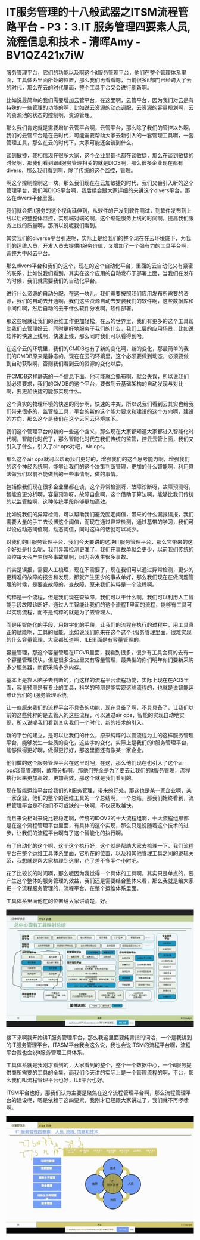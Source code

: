 # IT服务管理的十八般武器之ITSM流程管路平台 - P3：3.IT 服务管理四要素人员, 流程信息和技术 - 清晖Amy - BV1QZ421x7iW

服务管理平台，它们的功能以及啊这个it服务管理平台，他们在整个管理体系里面，工具体系里面所处的位置，那么我们再看看嗯，当前很多it部门已经跨入了云的时代，那么在云的时代里面，整个工具平台又会进行刷新啊。

比如说最简单的我们需要增加云管平台，在这里啊，云管平台，因为我们对云是有特殊的一些管理的功能的啊，比如说云资源的动态调配，云资源的容量规划啊，云的资源池的状态的控制啊，资源管理。

那么我们肯定就是需要增加云管平台啊，云管平台，那么除了我们的管控以外啊，我们的云管平台是在云时代，可能需要帮助大家去新引入的一套管理工具啊，一套管理工具，那么在云的时代下，大家可能还会谈到什么。

谈到敏捷，我相信现在很多大家，这个企业里都也都在谈敏捷，那么在谈到敏捷的时候啊，那我们看到跟it服务管理相关的就是DIOS啊，那么很多企业现在都有divers，那么我们看到啊，除了传统的这个监控，管理。

啊这个控制控制这一块，那么我们现在在云加敏捷的时代，我们又会引入新的这个管理平台，我们叫DIOS平台啊，我后续会跟大家详细的来讲这个divers平台，那么在divers平台里面。

我们就会把it服务的这个视角延伸到，从软件的开发到软件测试，到软件发布到上线以后的整整体监控，实现端对端的啊，这个缩短服务上线的时间啊，提高我们服务上线的质量啊，那所以说呢我们看到。

其实我们的diverse平台引进呢，实际上是给我们的整个现在在云环境底下，为我们的运维人员，开发人员去提供it服务价值，又增加了一个强有力的工具平台啊，调整为中风去平台。

那么divers平台和我们的这个，现在的这个自动化平台，里面的云自动化又有紧密的联系，比如说我们看到，其实在这个应用的自动发布于部署上面，当我们在发布的时候，我们就需要我们的自动化平台。

进行什么资源的自动分配，在这一块儿，我们需要按照我们应用发布所需要的资源，我们的自动去开通啊，我们这些资源自动去安装我们的软件啊，这些数据库和中间件啊，然后自动的去干什么软件分发啊，软件部署。

那这些呢就让我们的运维工作更加轻松，在云的世界里，我们有更多的这个工具帮助我们去管理好云，同时更好地服务于我们的什么，我们上层的应用场景，比如说软件的快速上线啊，快速上线，那么同时我们可以看得到哈。

在这个云的环境里，我们的CMDB也有了新的变化啊，新的变化，那最简单的我们的CMDB原来是静态的，现在在云的环境里，这个必须要做到动态，必须要做到自动获取啊，否则我们看到云的资源的变化以后。

在CMDB这样静态的一个信息下面，他可能就会撕布啊，就会失误，所以说我们就必须要求，我们的CMDB的这个平台，要做到云基础架构的自动发现与对比啊，要更加快捷的能够实现什么。

这个真实的物理环境的快速的同步啊，快速的冲突，所以说我们看到云其实也给我们带来很多的，监管控工具，平台的新的这个能力要求和建设的这个方向啊，建设的方向，那么这个是我们在这个云问云环境底下。

我们这个管理平台的新的一些这个含义，那么现在大家都知道大家都进入智能化时代啊，智能化时代了，那么智能化时代在我们传统的监管，控云云管上面，我们又引入了什么，引入了air ops对吧，Air ops。

那么这个air ops就可以帮助我们更好的，增强我们的这个思考能力啊，增强我们的这个神经系统啊，能够让我们的这个决策判断管理，更加的什么智能啊，利用算法做我们以前不能做到的一些事情啊，做的事情。

包括像我们现在很多企业里都在谈，这个异常检测呀，故障诊断呀，故障预测呀，智能变更分析啊，容量预测呀，故障自愈啊，这个借助于算法啊，能够比我们传统的以监管控啊，这种传统手段能够更加高效。

比如说我们的异常检测，可以帮助我们避免固定阈值，带来的什么漏报误报，我们需要大量的手工去设置这个阈值，而现在通过异常检测，通过基带的学习，我们可以设成动态阈值啊，动态阈值，同时这样的话就可以减少。

对我们的IT服务管理平台，我们今天要讲的这块IT服务管理平台，那么它带来的这个好处是什么呢，我们异常检测更准了，我们在事故单就会更少，以前我们传统的监控每天会产生很多事故单啊，因为会发生很多事故。

其实是误报，需要人工梳理，现在不需要了，现在我们可以通过异常检测，更少的更精准的故障的报告和发现，那就产生更少的事故单好，那么我们现在在做问题管理的时候，是要查故障的，查故障，原来我们纯粹是一个流程啊。

纯粹是一个流程，但是我们现在查故障，我们可以干什么啊，我们可以利用人工智能手段故障诊断好，通过人工智能让我们的这个流程T里面的流程，能够有工具可以实现流程，而不是纯粹的就是为了去管理人。

而是用智能化的手段，用数字化的手段，让我们的流程在执行的过程中，用工具真正的赋能啊，工具的赋能，比如说我们原来在这个这个it服务管理里面，很难实现的什么容量管理，大家都知道啊，ILE里面是有容量管理的。

容量管理，那这个容量管理在ITOVR里面，我看到很多，很少有工具会真的去有一个容量管理模块，但是很多企业里又有容量管理，最典型的你们明年你们要新采购多少服务器，新都采购多少内存。

基本上是靠人脑子去判断的，而这样的流程平台流程功能，实际上现在在AOS里面，容量预测是有专业的工具，科学的预测是能实现这些流程的，也就是说智能运维让我们的it服务管理系统。

让一些原来我们的流程平台不具备的功能，现在具备了啊，不具具备了，让我们以前的这些纯粹的是去管人的这些流程，可以通过air ops，智能的实现自动地实现，所以说呢我们看到其实我们一个时代，新的技术的引入。

新的平台的建立，是可以让我们的什么，原来纯粹的以管流程为主的这样服务管理平台，能够发生一些质的变化，这些字的变化，实际上是我们的it服务管理平台，能够做得更好啊，做得更好好，那这里面还有像某一家企业。

他们做的这个服务管理平台在这里对吧，在这，那么他们现在也引入了这个air ops容量管理啊，故障分析啊，那他们完全是为了要去让我们的it服务管理，流程执行起来更加高效，更加高效，那这个就是我们看到的。

现在智能运维平台给我们的it服务管理，带来的好处，那这也是某一家企业啊，某一家企业，他们的整个的运维工具的一个总结啊，一个总结，那我们始终看到，流程管理平台是不他们不可或缺的一块啊，不仅获取越快。

而且来说相对来说比较稳定啊，传统的IDOV2的十大流程组啊，十大流程组那都是在这个流程管理平台里面，有具体的这个实现，那么只是说随着这个技术的进步，让我们的流程平台啊有了这个智能化的执行啊。

有了自动化的这个啊，这个这个执行好，这个就是帮助大家去梳理一下，我们流程平台在整个运维工具体系里面，它所在的位置，以及和其他管理工具之间的逻辑关系，我想就是帮大家梳理到这里，花了差不多半个小时吧。

花了比较长的时间啊，那么呃因为我觉得一个具体的工具啊，其实只是单点的，要产生这个整体的服务管理的效益，我们还是需要结合整体来看，那么我就是给大家把一个流程服务管理的，流程平台，在整个运维体系里面。

工具体系里面他在的位置给大家讲清楚，好。

![](img/ca2c2a02e28a4422c8036d15846bf192_1.png)

接下来啊我开始讲T服务管理平台，那么我这里面要纯青指的词哈，一个是我讲到的IT服务管理平台，ITASM平台我会这么说，我也会说ITSM的流程平台啊，流程平台我也会说it服务管理工具体系。

工具体系就是我刚才看到的，大家看到的整个，整个一个数据中心，一个it服务提供商所需要的工具的全集，而我们今天讲的实际上是一个管理流程的啊，平台，那么我们叫流程管理平台也好，ILE平台也好。

ITSM平台也好，那我们认为主要是聚焦在这个流程管理平台啊，那么流程管理平台的建设呢，嗯是依赖于这四要素，我刚才已经跟大家讲过了，我们就不再啰嗦啊。



![](img/ca2c2a02e28a4422c8036d15846bf192_3.png)